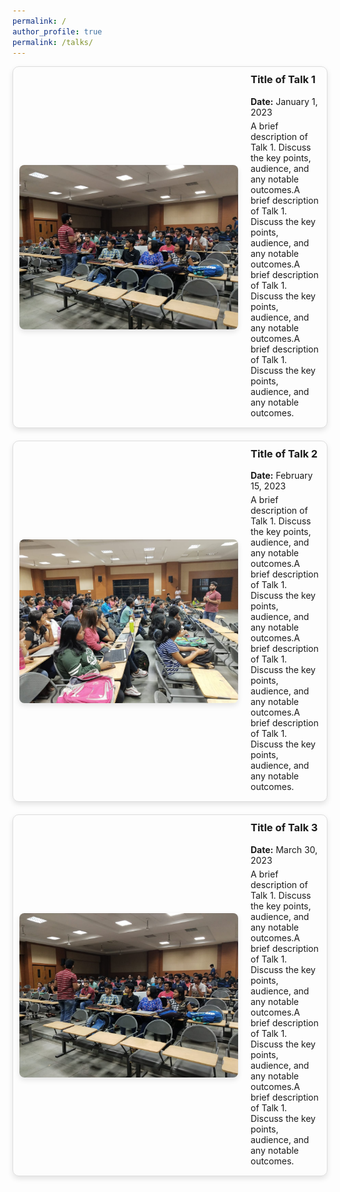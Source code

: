 ```yaml
---
permalink: /
author_profile: true
permalink: /talks/
---
```



<div class="talk-container">
  <div class="talk-item">
    <img src="../images/005.jpeg" alt="Talk 1" class="talk-image">
    <div class="talk-details">
      <h3>Title of Talk 1</h3>
      <p><strong>Date:</strong> January 1, 2023</p>
      <p>A brief description of Talk 1. Discuss the key points, audience, and any notable outcomes.A brief description of Talk 1. Discuss the key points, audience, and any notable outcomes.A brief description of Talk 1. Discuss the key points, audience, and any notable outcomes.A brief description of Talk 1. Discuss the key points, audience, and any notable outcomes.</p>
    </div>
  </div>

  <div class="talk-item">
    <img src="../images/006.jpeg" alt="Talk 2" class="talk-image">
    <div class="talk-details">
      <h3>Title of Talk 2</h3>
      <p><strong>Date:</strong> February 15, 2023</p>
      <p>A brief description of Talk 1. Discuss the key points, audience, and any notable outcomes.A brief description of Talk 1. Discuss the key points, audience, and any notable outcomes.A brief description of Talk 1. Discuss the key points, audience, and any notable outcomes.A brief description of Talk 1. Discuss the key points, audience, and any notable outcomes.</p>
    </div>
  </div>

  <div class="talk-item">
    <img src="../images/007.jpeg" alt="Talk 3" class="talk-image">
    <div class="talk-details">
      <h3>Title of Talk 3</h3>
      <p><strong>Date:</strong> March 30, 2023</p>
      <p>A brief description of Talk 1. Discuss the key points, audience, and any notable outcomes.A brief description of Talk 1. Discuss the key points, audience, and any notable outcomes.A brief description of Talk 1. Discuss the key points, audience, and any notable outcomes.A brief description of Talk 1. Discuss the key points, audience, and any notable outcomes.</p>
    </div>
  </div>
</div>

<style>
.talk-container {
  display: flex;
  flex-direction: column;
  gap: 20px;
}

.talk-item {
  display: flex;
  align-items: center;
  padding: 10px;
  border: 1px solid #ddd;
  border-radius: 10px;
  box-shadow: 0 4px 8px rgba(0,0,0,0.1);
  transition: box-shadow 0.3s ease-in-out;
}

.talk-item:hover {
  box-shadow: 0 8px 16px rgba(0,0,0,0.2);
}

.talk-image {
  width: 350px;
  margin-right: 20px;
  border-radius: 8px;
  box-shadow: 0 4px 8px rgba(0,0,0,0.1);
}

.talk-details {
  flex-grow: 1;
}

.talk-details h3 {
  margin-top: 0;
}

.talk-details p {
  margin: 5px 0;
}

</style>